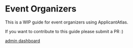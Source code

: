 # Event Organizers

This is a WIP guide for event organizers using ApplicantAtlas.

If you want to contribute to this guide please submit a PR :)

[admin dashboard](./admin-dashboard/index.md)
